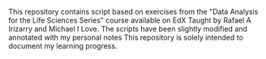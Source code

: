 This repository contains script based on exercises from the "Data Analysis for the Life Sciences Series" course available on EdX 
Taught by Rafael A Irizarry and Michael I Love.
The scripts have been slightly modified and annotated with my personal notes 
This repository is solely intended to document my learning progress.

